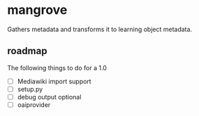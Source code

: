 # mangrove #
Gathers metadata and transforms it to learning object metadata.

## roadmap ##
The following things to do for a 1.0
- [ ] Mediawiki import support
- [ ] setup.py
- [ ] debug output optional
- [ ] oaiprovider
